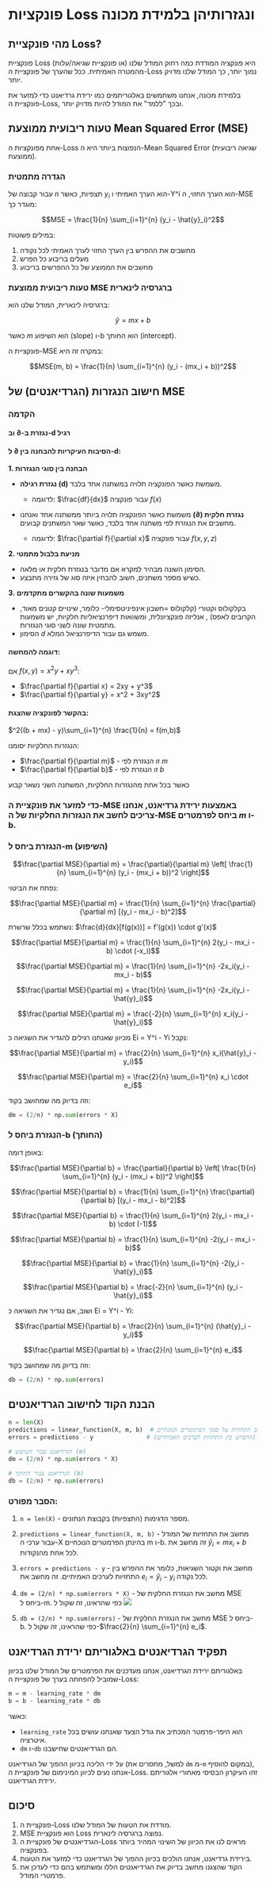 # פונקציות Loss ונגזרותיהן בלמידת מכונה

## מהי פונקציית Loss?

פונקציית Loss (או פונקציית שגיאה/עלות) היא פונקציה המודדת כמה רחוק המודל שלנו מהמטרה האמיתית. ככל שהערך של פונקציית ה-Loss נמוך יותר, כך המודל שלנו מדויק יותר.

בלמידת מכונה, אנחנו משתמשים באלגוריתמים כמו ירידת גרדיאנט כדי למזער את פונקציית ה-Loss, ובכך "ללמד" את המודל להיות מדויק יותר.

## טעות ריבועית ממוצעת Mean Squared Error (MSE)

אחת מפונקציות ה-Loss הנפוצות ביותר היא ה-Mean Squared Error (שגיאה ריבועית ממוצעת).

### הגדרה מתמטית

עבור קבוצה של $n$ תצפיות, כאשר $y_i$ הוא הערך האמיתי ו-Y^i הוא הערך החזוי, ה-MSE מוגדר כך:

$$MSE = \frac{1}{n} \sum_{i=1}^{n} (y_i - \hat{y}_i)^2$$

במילים פשוטות:
1. מחשבים את ההפרש בין הערך החזוי לערך האמיתי לכל נקודה
2. מעלים בריבוע כל הפרש
3. מחשבים את הממוצע של כל ההפרשים בריבוע

### טעות ריבועית ממוצעת MSE ברגרסיה לינארית

ברגרסיה לינארית, המודל שלנו הוא:

$$\hat{y} = mx + b$$

כאשר $m$ הוא השיפוע (slope) ו-b הוא החותך (intercept).

פונקציית ה-MSE במקרה זה היא:

$$MSE(m, b) = \frac{1}{n} \sum_{i=1}^{n} (y_i - (mx_i + b))^2$$

## חישוב הנגזרות (הגרדיאנטים) של MSE

### הקדמה

#### נגזרת ב-∂ וב-d רגיל

#### הסיבות העיקריות להבחנה בין ∂ ל-d:

**1. הבחנה בין סוגי הנגזרות**
* **נגזרת רגילה (d)** משמשת כאשר הפונקציה תלויה במשתנה אחד בלבד.
  * לדוגמה: $\frac{df}{dx}$ עבור פונקציה $f(x)$
  
* **נגזרת חלקית (∂)** משמשת כאשר הפונקציה תלויה ביותר ממשתנה אחד ואנחנו מחשבים את הנגזרת לפי משתנה אחד בלבד, כאשר שאר המשתנים קבועים.
  * לדוגמה: $\frac{\partial f}{\partial x}$ עבור פונקציה $f(x,y,z)$

**2. מניעת בלבול מתמטי**
* הסימון השונה מבהיר למקרא אם מדובר בנגזרת חלקית או מלאה.
* כשיש מספר משתנים, חשוב להבחין איזה סוג של גזירה מתבצע.

**3. משמעות שונה בהקשרים מתקדמים**
* בקלקולוס וקטורי (קלקולוס =חשבון אינפיניטסימלי- כלומר, שינויים קטנים מאוד, הקרובים לאפס) , אנליזה פונקציונלית, ומשוואות דיפרנציאליות חלקיות, יש משמעות מתמטית שונה לשני סוגי הנגזרות.
* הסימון $d$ משמש גם עבור הדיפרנציאל המלא.

#### דוגמה להמחשה:

אם $f(x,y) = x^2y + xy^3$:

* $\frac{\partial f}{\partial x} = 2xy + y^3$
* $\frac{\partial f}{\partial y} = x^2 + 3xy^2$

#### בהקשר לפונקציה שהצגת:

$^2((b + mx) - y)\sum_{i=1}^{n} \frac{1}{n} = f(m,b)$

הנגזרות החלקיות יסומנו:
* $\frac{\partial f}{\partial m}$ - זו הנגזרת לפי $m$
* $\frac{\partial f}{\partial b}$ - זו הנגזרת לפי $b$

כאשר בכל אחת מהנגזרות החלקיות, המשתנה השני נשאר קבוע

### כדי למזער את פונקציית ה-MSE באמצעות ירידת גרדיאנט, אנחנו צריכים לחשב את הנגזרות החלקיות של ה-MSE ביחס לפרמטרים $m$ ו-b.

### הנגזרת ביחס ל-m (השיפוע)

$$\frac{\partial MSE}{\partial m} = \frac{\partial}{\partial m} \left[ \frac{1}{n} \sum_{i=1}^{n} (y_i - (mx_i + b))^2 \right]$$

נפתח את הביטוי:

$$\frac{\partial MSE}{\partial m} = \frac{1}{n} \sum_{i=1}^{n} \frac{\partial}{\partial m} [(y_i - mx_i - b)^2]$$

נשתמש בכלל שרשרת: $\frac{d}{dx}[f(g(x))] = f'(g(x)) \cdot g'(x)$

$$\frac{\partial MSE}{\partial m} = \frac{1}{n} \sum_{i=1}^{n} 2(y_i - mx_i - b) \cdot (-x_i)$$

$$\frac{\partial MSE}{\partial m} = \frac{1}{n} \sum_{i=1}^{n} -2x_i(y_i - mx_i - b)$$

$$\frac{\partial MSE}{\partial m} = \frac{1}{n} \sum_{i=1}^{n} -2x_i(y_i - \hat{y}_i)$$

$$\frac{\partial MSE}{\partial m} = \frac{-2}{n} \sum_{i=1}^{n} x_i(y_i - \hat{y}_i)$$

מכיוון שאנחנו רגילים להגדיר את השגיאה כ Ei = Y^i - Yi נקבל:

$$\frac{\partial MSE}{\partial m} = \frac{2}{n} \sum_{i=1}^{n} x_i(\hat{y}_i - y_i)$$

$$\frac{\partial MSE}{\partial m} = \frac{2}{n} \sum_{i=1}^{n} x_i \cdot e_i$$

וזה בדיוק מה שמחושב בקוד:

```python
dm = (2/n) * np.sum(errors * X)
```

### הנגזרת ביחס ל-b (החותך)

באופן דומה:

$$\frac{\partial MSE}{\partial b} = \frac{\partial}{\partial b} \left[ \frac{1}{n} \sum_{i=1}^{n} (y_i - (mx_i + b))^2 \right]$$

$$\frac{\partial MSE}{\partial b} = \frac{1}{n} \sum_{i=1}^{n} \frac{\partial}{\partial b} [(y_i - mx_i - b)^2]$$

$$\frac{\partial MSE}{\partial b} = \frac{1}{n} \sum_{i=1}^{n} 2(y_i - mx_i - b) \cdot (-1)$$

$$\frac{\partial MSE}{\partial b} = \frac{1}{n} \sum_{i=1}^{n} -2(y_i - mx_i - b)$$

$$\frac{\partial MSE}{\partial b} = \frac{1}{n} \sum_{i=1}^{n} -2(y_i - \hat{y}_i)$$

$$\frac{\partial MSE}{\partial b} = \frac{-2}{n} \sum_{i=1}^{n} (y_i - \hat{y}_i)$$

ושוב, אם נגדיר את השגיאה כ Ei = Y^i - Yi:

$$\frac{\partial MSE}{\partial b} = \frac{2}{n} \sum_{i=1}^{n} (\hat{y}_i - y_i)$$

$$\frac{\partial MSE}{\partial b} = \frac{2}{n} \sum_{i=1}^{n} e_i$$

וזה בדיוק מה שמחושב בקוד:

```python
db = (2/n) * np.sum(errors)
```

## הבנת הקוד לחישוב הגרדיאנטים

```python
n = len(X)
predictions = linear_function(X, m, b)  # חישוב התחזיות על סמך הפרמטרים הנוכחיים
errors = predictions - y               # חישוב השגיאות (ההפרש בין התחזיות לערכים האמיתיים)

# הגרדיאנט עבור השיפוע (m)
dm = (2/n) * np.sum(errors * X)

# הגרדיאנט עבור החותך (b)
db = (2/n) * np.sum(errors)
```

### הסבר מפורט:

1. `n = len(X)` - מספר הדגימות (התצפיות) בקבוצת הנתונים.

2. `predictions = linear_function(X, m, b)` - מחשב את התחזיות של המודל עבור ערכי ה-X בהינתן הפרמטרים הנוכחיים m ו-b. זה מחשב את $\hat{y}_i = mx_i + b$ לכל אחת מהנקודות.

3. `errors = predictions - y` - מחשב את וקטור השגיאות, כלומר את ההפרש בין התחזיות לערכים האמיתיים. זה מחשב את $e_i = \hat{y}_i - y_i$ לכל נקודה.

4. `dm = (2/n) * np.sum(errors * X)` - מחשב את הנגזרת החלקית של MSE ביחס ל-m. כפי שהראינו, זה שקול ל
   <img src="formula4.jpg"/>

6. `db = (2/n) * np.sum(errors)` - מחשב את הנגזרת החלקית של MSE ביחס ל-b. כפי שהראינו, זה שקול ל-$\frac{2}{n} \sum_{i=1}^{n} e_i$.

## תפקיד הגרדיאנטים באלגוריתם ירידת הגרדיאנט

באלגוריתם ירידת הגרדיאנט, אנחנו מעדכנים את הפרמטרים של המודל שלנו בכיוון שמוביל להפחתה בערך של פונקציית ה-Loss:

```python
m = m - learning_rate * dm
b = b - learning_rate * db
```

כאשר:
- `learning_rate` הוא היפר-פרמטר המכתיב את גודל הצעד שאנחנו עושים בכל איטרציה.
- `dm` ו-`db` הם הגרדיאנטים שחישבנו.

על ידי הליכה בכיוון ההפוך של הגרדיאנט (למשל, מחסרים את `dm` מ-`m` במקום להוסיף), אנחנו נעים לכיוון המינימום של פונקציית ה-Loss. זהו העיקרון הבסיסי מאחורי אלגוריתם ירידת הגרדיאנט.

## סיכום

1. פונקציית ה-Loss מודדת את הטעות של המודל שלנו.
2. MSE הוא פונקציית Loss נפוצה ברגרסיה לינארית.
3. הגרדיאנטים של פונקציית ה-Loss מראים לנו את הכיוון של השינוי המהיר ביותר בפונקציה.
4. בירידת גרדיאנט, אנחנו הולכים בכיוון ההפוך של הגרדיאנט כדי למזער את הטעות.
5. הקוד שהצגנו מחשב בדיוק את הגרדיאנטים הללו ומשתמש בהם כדי לעדכן את פרמטרי המודל.
